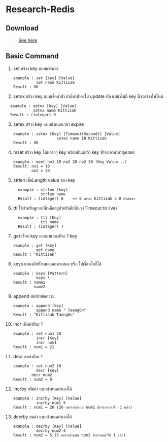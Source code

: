 # Research-Redis
## Download 
 > [See here](https://github.com/microsoftarchive/redis/releases)
## Basic Command

 1. set สร้าง key แบบธรรมดา
 	 ``` 
	 example : set [key] [Value] 
	           set name Kittisak
	 Result : OK
	 ```
 2. setnx สร้าง key แบบเช็คค่าซ้ำ ถ้ามีค่าซ้ำจะไม่ update ทับ แต่ถ้าไม่มี key นี้จะสร้างให้ใหม่
   ```
	 example : setnx [key] [Value]
	           setnx name Kittisak
	 Result : (integer) 0
   ```
	 
	 
 3. setex สร้าง key แบบกำหนดเวลา expire
	 ```
	 example : setex [Key] [Timeout(Second)] [Value]
						setex name 10 Kittisak
	 Result : OK
	 ```
	
	 
 4. mset สร้าง key ได้หลายๆ key พร้อมกันแต่ถ้า  key ซ้ำจะเอาค่าล่าสุดเสมอ
	 ```
	 example : mset no1 10 no2 20 no2 30 [Key Value...]
	 Result: no1 = 10
		     no2 = 30
	 ```
5. strlen เช็คLength value ของ key
   ```
	 example : strlen [key]
	           strlen name
	 Result : (integer) 8    => 8 เพราะ Kittisak มี 8 ตัวอักษร
	 ```
6. ttl ใช้สำหรับดูเวลาที่เหลืออยู่สำหรับคีย์นั้นๆ (Timeout to live)
   ```
	 example : ttl [Key]
	           ttl name
	 Result : (integer) 7 
	 ```
7. get เรียก key ออกมาแสดงทีละ 1 key
	 ```
	 example : get [Key]
	           get name
	 Result : "Kittisak"
	 ```
8. keys แสดงคีย์ทั้งหมดออกมาแสดง หรือ ใส่เงื่อนไขก็ได้
	 ```
	 example : keys [Pattern]
	           keys *
	 Result : name1
	          name2
	 ```
9. append ต่อท้ายข้อความ
	 ```
	 example : append [key]
	           append name " TaengOn"
	 Result : "Kittisak TaengOn"
	 ```
10. incr เพิ่มค่าทีละ 1
	 ```
	 example : set num1 20
	           incr [Key]
               incr num1
	 Result : num1 = 21
	 ```
11. decr ลดค่าทีละ 1 
	 ```
	 example : set num2 10
	           decr [Key]
             decr num2
	 Result : num2 = 9
	 ```
12. incrby เพิ่มค่า แบบกำหนดค่าเองได้
	 ```
	 example : incrby [Key] [Value]
	           incrby num1 5
	 Result : num1 = 26 (26 เพราะด้านบน num1 มีการบวกค่าไป 1 แล้ว)
	 ```
13. decrby ลดค่า แบบกำหนดค่าเองได้
	 ```
	 example : decrby [Key] [Value]
	           decrby num2 4
	 Result : num2 = 5 (5 เพราะด้านบน num2 มีการลดค่าไป 1 แล้ว)
	 ```

 
